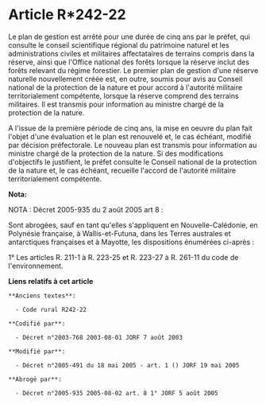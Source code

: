 # Article R*242-22

Le plan de gestion est arrêté pour une durée de cinq ans par le préfet, qui consulte le conseil scientifique régional du
patrimoine naturel et les administrations civiles et militaires affectataires de terrains compris dans la réserve, ainsi que
l'Office national des forêts lorsque la réserve inclut des forêts relevant du régime forestier. Le premier plan de gestion
d'une réserve naturelle nouvellement créée est, en outre, soumis pour avis au Conseil national de la protection de la nature
et pour accord à l'autorité militaire territorialement compétente, lorsque la réserve comprend des terrains militaires. Il
est transmis pour information au ministre chargé de la protection de la nature.

A l'issue de la première période de cinq ans, la mise en oeuvre du plan fait l'objet d'une évaluation et le plan est
renouvelé et, le cas échéant, modifié par décision préfectorale. Le nouveau plan est transmis pour information au ministre
chargé de la protection de la nature. Si des modifications d'objectifs le justifient, le préfet consulte le Conseil national
de la protection de la nature et, le cas échéant, recueille l'accord de l'autorité militaire territorialement compétente.

**Nota:**

NOTA : Décret 2005-935 du 2 août 2005 art 8 :

Sont abrogées, sauf en tant qu'elles s'appliquent en Nouvelle-Calédonie, en Polynésie française, à Wallis-et-Futuna, dans les
Terres australes et antarctiques françaises et à Mayotte, les dispositions énumérées ci-après :

1° Les articles R. 211-1 à R. 223-25 et R. 223-27 à R. 261-11 du code de l'environnement.

**Liens relatifs à cet article**

	**Anciens textes**:

	  - Code rural R242-22

	**Codifié par**:

	  - Décret n°2003-768 2003-08-01 JORF 7 août 2003

	**Modifié par**:

	  - Décret n°2005-491 du 18 mai 2005 - art. 1 () JORF 19 mai 2005

	**Abrogé par**:

	  - Décret n°2005-935 2005-08-02 art. 8 1° JORF 5 août 2005
